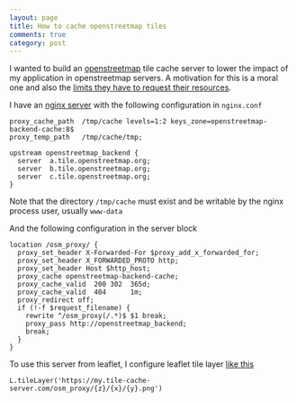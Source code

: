 ```yaml
---
layout: page
title: How to cache openstreetmap tiles
comments: true
category: post
---
```


I wanted to build an [openstreetmap](https://www.openstreetmap.org/) tile cache server to lower the impact of my application in openstreetmap servers. A motivation for this is a moral one and also the [limits they have to request their resources](https://operations.osmfoundation.org/policies/tiles/).

I have an [nginx server](https://www.nginx.com) with the following configuration in `nginx.conf`

```
proxy_cache_path  /tmp/cache levels=1:2 keys_zone=openstreetmap-backend-cache:8$
proxy_temp_path   /tmp/cache/tmp;

upstream openstreetmap_backend {
  server  a.tile.openstreetmap.org;
  server  b.tile.openstreetmap.org;
  server  c.tile.openstreetmap.org;
}
```

Note that the directory `/tmp/cache` must exist and be writable by the nginx process user, usually `www-data`

And the following configuration in the server block

```
location /osm_proxy/ {
  proxy_set_header X-Forwarded-For $proxy_add_x_forwarded_for;
  proxy_set_header X_FORWARDED_PROTO http;
  proxy_set_header Host $http_host;
  proxy_cache openstreetmap-backend-cache;
  proxy_cache_valid  200 302  365d;
  proxy_cache_valid  404      1m;
  proxy_redirect off;
  if (!-f $request_filename) {
    rewrite ^/osm_proxy(/.*)$ $1 break;
    proxy_pass http://openstreetmap_backend;
    break;
  }
}
```

To use this server from leaflet, I configure leaflet tile layer [like this](https://github.com/cualbondi/old-mobile/blob/d4cc9cd27723c87dd68ac4ee38cf87ca938a14d6/www/js/app.ctrl.js#L88)

```
L.tileLayer('https://my.tile-cache-server.com/osm_proxy/{z}/{x}/{y}.png')
```
